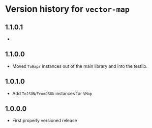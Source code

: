 # Version history for `vector-map`

## 1.1.0.1

*

## 1.1.0.0

* Moved `ToExpr` instances out of the main library and into the testlib.

## 1.0.1.0

* Add `ToJSON`/`FromJSON` instances for `VMap`

## 1.0.0.0

* First properly versioned release
